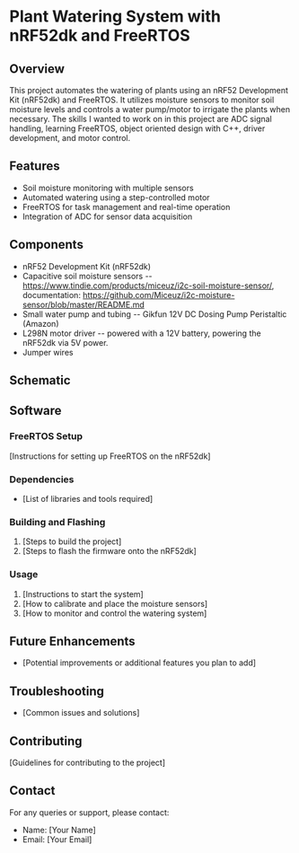 # Plant Watering System with nRF52dk and FreeRTOS

## Overview
This project automates the watering of plants using an nRF52 Development Kit (nRF52dk) and FreeRTOS. 
It utilizes moisture sensors to monitor soil moisture levels and controls a water pump/motor to irrigate the plants when necessary. 
The skills I wanted to work on in this project are ADC signal handling, learning FreeRTOS, object oriented design with C++, 
driver development, and motor control.

## Features
- Soil moisture monitoring with multiple sensors
- Automated watering using a step-controlled motor
- FreeRTOS for task management and real-time operation
- Integration of ADC for sensor data acquisition

## Components
- nRF52 Development Kit (nRF52dk) 
- Capacitive soil moisture sensors -- https://www.tindie.com/products/miceuz/i2c-soil-moisture-sensor/, documentation: https://github.com/Miceuz/i2c-moisture-sensor/blob/master/README.md
- Small water pump and tubing -- Gikfun 12V DC Dosing Pump Peristaltic (Amazon)
- L298N motor driver -- powered with a 12V battery, powering the nRF52dk via 5V power.
- Jumper wires

## Schematic

## Software
### FreeRTOS Setup
[Instructions for setting up FreeRTOS on the nRF52dk]

### Dependencies
- [List of libraries and tools required]

### Building and Flashing
1. [Steps to build the project]
2. [Steps to flash the firmware onto the nRF52dk]

### Usage
1. [Instructions to start the system]
2. [How to calibrate and place the moisture sensors]
3. [How to monitor and control the watering system]

## Future Enhancements
- [Potential improvements or additional features you plan to add]

## Troubleshooting
- [Common issues and solutions]

## Contributing
[Guidelines for contributing to the project]

## Contact
For any queries or support, please contact:
- Name: [Your Name]
- Email: [Your Email]

